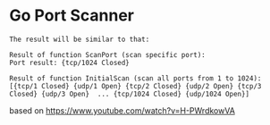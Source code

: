 # Go Port Scanner

```
The result will be similar to that:

Result of function ScanPort (scan specific port):
Port result: {tcp/1024 Closed}

Result of function InitialScan (scan all ports from 1 to 1024):
[{tcp/1 Closed} {udp/1 Open} {tcp/2 Closed} {udp/2 Open} {tcp/3 Closed} {udp/3 Open}  ... {tcp/1024 Closed} {udp/1024 Open}]
```

based on https://www.youtube.com/watch?v=H-PWrdkowVA
